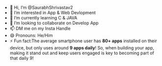 - 👋 Hi, I’m @SaurabhShrivastav2
- 👀 I’m interested in App & Web Devlopment
- 🌱 I’m currently learning C & JAVA
- 💞️ I’m looking to collaborate on Develop App
- 📫 DM me on my Insta Handle
- 😄 Pronouns: He/Him
- ⚡ Fun fact:The average smartphone user has **80+ apps** installed on their device, but only uses around **9 apps daily**! So, when building your app, making it stand out and keep users engaged is key to becoming part of that daily 9!

